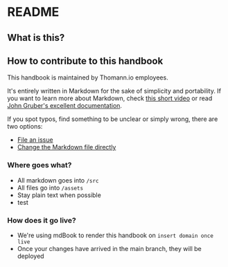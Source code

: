 # README

## What is this?

## How to contribute to this handbook

This handbook is maintained by Thomann.io employees.

It's entirely written in Markdown for the sake of simplicity and portability. If you want to learn more about Markdown, check [this short video](https://drive.google.com/file/d/1zChe4tMwiU9CXwJ6UqacJw9vEqyLLJUe/view?usp=sharing) or read [John Gruber's excellent documentation](https://daringfireball.net/projects/markdown/). 

If you spot typos, find something to be unclear or simply wrong, there are two options:

- [File an issue](https://github.com/cookiefactory/handbook/issues/new)
- [Change the Markdown file directly](https://drive.google.com/file/d/17vDMpXjCLpqcbsRqIx-KOYiW0sg94TyO/view?usp=sharing)

### Where goes what?

- All markdown goes into `/src`
- All files go into `/assets`
- Stay plain text when possible
- test

### How does it go live?

- We're using mdBook to render this handbook on `insert domain once live`
- Once your changes have arrived in the main branch, they will be deployed
